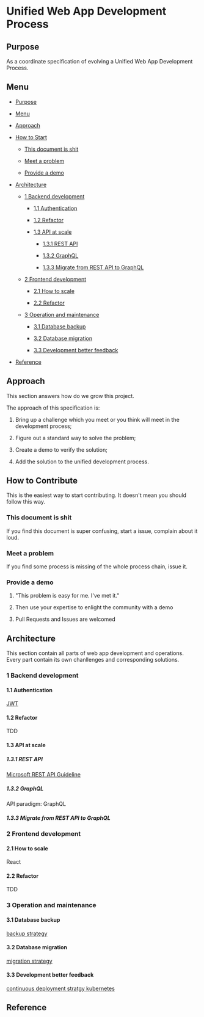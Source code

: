 # Unified Web App Development Process

## Purpose 

As a coordinate specification of evolving a Unified Web App Development Process.

## Menu

- [Purpose](#purpose)

- [Menu](#menu)

- [Approach](#Approach)

- [How to Start](#how-to-start)

    - [This document is shit](#this-document-is-shit)

    - [Meet a problem](#meet-a-problem)

    - [Provide a demo](#provide-a-demo)

- [Architecture](#Architecture)

    - [1 Backend development](#1-backend-development)
    
        - [1.1 Authentication](#11-authentication)
    
        - [1.2 Refactor](#12-refactor)
    
        - [1.3 API at scale](#13-api-at-scale)

            - [1.3.1 REST API](#131-rest-api)

            - [1.3.2 GraphQL](#132-graphql)

            - [1.3.3 Migrate from REST API to GraphQL](#133-migrate-from-rest-api-to-graphql)
    
    - [2 Frontend development](#2-frontend-development)
    
        - [2.1 How to scale](#21-how-to-scale)
    
        - [2.2 Refactor](#22-refactor)
    
    - [3 Operation and maintenance](#3-operation-and-maintenance)
    
        - [3.1 Database backup](#31-database-backup)
            
        - [3.2 Database migration](#32-database-migration)
    
        - [3.3 Development better feedback](#33-development-better-feedback)

- [Reference](#Reference)

## Approach

This section answers how do we grow this project.

The approach of this specification is:

1. Bring up a challenge which you meet or you think will meet in the development process;

2. Figure out a standard way to solve the problem;

3. Create a demo to verify the solution;

4. Add the solution to the unified development process.

## How to Contribute

This is the easiest way to start contributing. It doesn't mean you should follow this way.

### This document is shit

If you find this document is super confusing, start a issue, complain about it loud.


### Meet a problem

If you find some process is missing of the whole process chain, issue it. 

### Provide a demo

1. "This problem is easy for me. I've met it." 

2. Then use your expertise to enlight the community with a demo

3. Pull Requests and Issues are welcomed

## Architecture

This section contain all parts of web app development and operations. Every part contain its own chanllenges and corresponding solutions.

### 1 Backend development

#### 1.1 Authentication

[JWT][4]

#### 1.2 Refactor

TDD

#### 1.3 API at scale

##### 1.3.1 REST API

[Microsoft REST API Guideline][5]

##### 1.3.2 GraphQL

API paradigm: GraphQL

##### 1.3.3 Migrate from REST API to GraphQL


### 2 Frontend development

#### 2.1 How to scale

React

#### 2.2 Refactor

TDD

### 3 Operation and maintenance

#### 3.1 Database backup

[backup strategy][1]

#### 3.2 Database migration

[migration strategy][2]

#### 3.3 Development better feedback

[continuous deployment stratgy kubernetes][3]


## Reference

[1]: https://docs.google.com/document/d/1F1uhdQpT8-V6UXAfekXi44h98daV_Lkoc4X5ibqbqmE/edit?usp=sharing

[2]: https://docs.google.com/document/d/1s4GvR72e2LbrxMGgFPxEUPPZuzCNX6rY1h7wdqDp4wY/edit?usp=sharing

[3]: https://docs.google.com/document/d/1Cg7KCYP42_cwwtvnoRV30-DNLdsgv1Ll3j2Ie5FCBZg/edit?usp=sharing

[4]: https://github.com/xuyuji9000/jwt-demo

[5]: https://github.com/Microsoft/api-guidelines/blob/vNext/Guidelines.md
